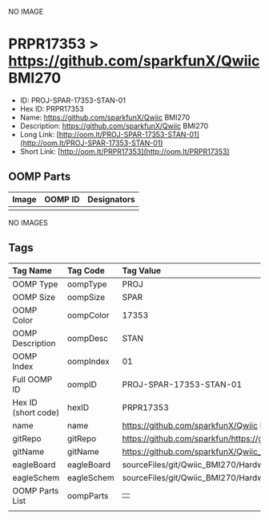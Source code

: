 


  
NO IMAGE  
# PRPR17353 > https://github.com/sparkfunX/Qwiic BMI270

- ID: PROJ-SPAR-17353-STAN-01
- Hex ID: PRPR17353
- Name: https://github.com/sparkfunX/Qwiic BMI270
- Description: https://github.com/sparkfunX/Qwiic BMI270
- Long Link: [http://oom.lt/PROJ-SPAR-17353-STAN-01](http://oom.lt/PROJ-SPAR-17353-STAN-01)
- Short Link: [http://oom.lt/PRPR17353](http://oom.lt/PRPR17353)

## OOMP Parts
  

|Image|OOMP ID|Designators|
| :--- | :--- | :--- |
||||
  
NO IMAGES  
## Tags
  

|Tag Name|Tag Code|Tag Value|
| :--- | :--- | :--- |
|OOMP Type|oompType|PROJ|
|OOMP Size|oompSize|SPAR|
|OOMP Color|oompColor|17353|
|OOMP Description|oompDesc|STAN|
|OOMP Index|oompIndex|01|
|Full OOMP ID|oompID|PROJ-SPAR-17353-STAN-01|
|Hex ID (short code)|hexID|PRPR17353|
|name|name|https://github.com/sparkfunX/Qwiic BMI270|
|gitRepo|gitRepo|https://github.com/sparkfun/https://github.com/sparkfunX/Qwiic_BMI270|
|gitName|gitName|https://github.com/sparkfunX/Qwiic_BMI270|
|eagleBoard|eagleBoard|sourceFiles/git/Qwiic_BMI270/Hardware/Qwiic_BMI270.brd|
|eagleSchem|eagleSchem|sourceFiles/git/Qwiic_BMI270/Hardware/Qwiic_BMI270.sch|
|OOMP Parts List|oompParts|<table><tr><td></td></tr></table>|
||||
